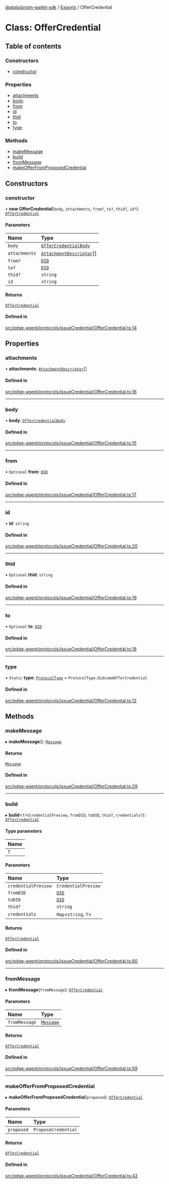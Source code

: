 [@atala/prism-wallet-sdk](../README.md) / [Exports](../modules.md) / OfferCredential

# Class: OfferCredential

## Table of contents

### Constructors

- [constructor](OfferCredential.md#constructor)

### Properties

- [attachments](OfferCredential.md#attachments)
- [body](OfferCredential.md#body)
- [from](OfferCredential.md#from)
- [id](OfferCredential.md#id)
- [thid](OfferCredential.md#thid)
- [to](OfferCredential.md#to)
- [type](OfferCredential.md#type)

### Methods

- [makeMessage](OfferCredential.md#makemessage)
- [build](OfferCredential.md#build)
- [fromMessage](OfferCredential.md#frommessage)
- [makeOfferFromProposedCredential](OfferCredential.md#makeofferfromproposedcredential)

## Constructors

### constructor

• **new OfferCredential**(`body`, `attachments`, `from?`, `to?`, `thid?`, `id?`): [`OfferCredential`](OfferCredential.md)

#### Parameters

| Name | Type |
| :------ | :------ |
| `body` | [`OfferCredentialBody`](../interfaces/OfferCredentialBody.md) |
| `attachments` | [`AttachmentDescriptor`](Domain.AttachmentDescriptor.md)[] |
| `from?` | [`DID`](Domain.DID.md) |
| `to?` | [`DID`](Domain.DID.md) |
| `thid?` | `string` |
| `id` | `string` |

#### Returns

[`OfferCredential`](OfferCredential.md)

#### Defined in

[src/edge-agent/protocols/issueCredential/OfferCredential.ts:14](https://github.com/hyperledger/identus-edge-agent-sdk-ts/blob/1a3abf65a2f89b4ecd0f28af600329805573d6fc/src/edge-agent/protocols/issueCredential/OfferCredential.ts#L14)

## Properties

### attachments

• **attachments**: [`AttachmentDescriptor`](Domain.AttachmentDescriptor.md)[]

#### Defined in

[src/edge-agent/protocols/issueCredential/OfferCredential.ts:16](https://github.com/hyperledger/identus-edge-agent-sdk-ts/blob/1a3abf65a2f89b4ecd0f28af600329805573d6fc/src/edge-agent/protocols/issueCredential/OfferCredential.ts#L16)

___

### body

• **body**: [`OfferCredentialBody`](../interfaces/OfferCredentialBody.md)

#### Defined in

[src/edge-agent/protocols/issueCredential/OfferCredential.ts:15](https://github.com/hyperledger/identus-edge-agent-sdk-ts/blob/1a3abf65a2f89b4ecd0f28af600329805573d6fc/src/edge-agent/protocols/issueCredential/OfferCredential.ts#L15)

___

### from

• `Optional` **from**: [`DID`](Domain.DID.md)

#### Defined in

[src/edge-agent/protocols/issueCredential/OfferCredential.ts:17](https://github.com/hyperledger/identus-edge-agent-sdk-ts/blob/1a3abf65a2f89b4ecd0f28af600329805573d6fc/src/edge-agent/protocols/issueCredential/OfferCredential.ts#L17)

___

### id

• **id**: `string`

#### Defined in

[src/edge-agent/protocols/issueCredential/OfferCredential.ts:20](https://github.com/hyperledger/identus-edge-agent-sdk-ts/blob/1a3abf65a2f89b4ecd0f28af600329805573d6fc/src/edge-agent/protocols/issueCredential/OfferCredential.ts#L20)

___

### thid

• `Optional` **thid**: `string`

#### Defined in

[src/edge-agent/protocols/issueCredential/OfferCredential.ts:19](https://github.com/hyperledger/identus-edge-agent-sdk-ts/blob/1a3abf65a2f89b4ecd0f28af600329805573d6fc/src/edge-agent/protocols/issueCredential/OfferCredential.ts#L19)

___

### to

• `Optional` **to**: [`DID`](Domain.DID.md)

#### Defined in

[src/edge-agent/protocols/issueCredential/OfferCredential.ts:18](https://github.com/hyperledger/identus-edge-agent-sdk-ts/blob/1a3abf65a2f89b4ecd0f28af600329805573d6fc/src/edge-agent/protocols/issueCredential/OfferCredential.ts#L18)

___

### type

▪ `Static` **type**: [`ProtocolType`](../enums/ProtocolType.md) = `ProtocolType.DidcommOfferCredential`

#### Defined in

[src/edge-agent/protocols/issueCredential/OfferCredential.ts:12](https://github.com/hyperledger/identus-edge-agent-sdk-ts/blob/1a3abf65a2f89b4ecd0f28af600329805573d6fc/src/edge-agent/protocols/issueCredential/OfferCredential.ts#L12)

## Methods

### makeMessage

▸ **makeMessage**(): [`Message`](Domain.Message-1.md)

#### Returns

[`Message`](Domain.Message-1.md)

#### Defined in

[src/edge-agent/protocols/issueCredential/OfferCredential.ts:29](https://github.com/hyperledger/identus-edge-agent-sdk-ts/blob/1a3abf65a2f89b4ecd0f28af600329805573d6fc/src/edge-agent/protocols/issueCredential/OfferCredential.ts#L29)

___

### build

▸ **build**\<`T`\>(`credentialPreview`, `fromDID`, `toDID`, `thid?`, `credentials?`): [`OfferCredential`](OfferCredential.md)

#### Type parameters

| Name |
| :------ |
| `T` |

#### Parameters

| Name | Type |
| :------ | :------ |
| `credentialPreview` | `CredentialPreview` |
| `fromDID` | [`DID`](Domain.DID.md) |
| `toDID` | [`DID`](Domain.DID.md) |
| `thid?` | `string` |
| `credentials` | `Map`\<`string`, `T`\> |

#### Returns

[`OfferCredential`](OfferCredential.md)

#### Defined in

[src/edge-agent/protocols/issueCredential/OfferCredential.ts:80](https://github.com/hyperledger/identus-edge-agent-sdk-ts/blob/1a3abf65a2f89b4ecd0f28af600329805573d6fc/src/edge-agent/protocols/issueCredential/OfferCredential.ts#L80)

___

### fromMessage

▸ **fromMessage**(`fromMessage`): [`OfferCredential`](OfferCredential.md)

#### Parameters

| Name | Type |
| :------ | :------ |
| `fromMessage` | [`Message`](Domain.Message-1.md) |

#### Returns

[`OfferCredential`](OfferCredential.md)

#### Defined in

[src/edge-agent/protocols/issueCredential/OfferCredential.ts:59](https://github.com/hyperledger/identus-edge-agent-sdk-ts/blob/1a3abf65a2f89b4ecd0f28af600329805573d6fc/src/edge-agent/protocols/issueCredential/OfferCredential.ts#L59)

___

### makeOfferFromProposedCredential

▸ **makeOfferFromProposedCredential**(`proposed`): [`OfferCredential`](OfferCredential.md)

#### Parameters

| Name | Type |
| :------ | :------ |
| `proposed` | `ProposeCredential` |

#### Returns

[`OfferCredential`](OfferCredential.md)

#### Defined in

[src/edge-agent/protocols/issueCredential/OfferCredential.ts:42](https://github.com/hyperledger/identus-edge-agent-sdk-ts/blob/1a3abf65a2f89b4ecd0f28af600329805573d6fc/src/edge-agent/protocols/issueCredential/OfferCredential.ts#L42)
